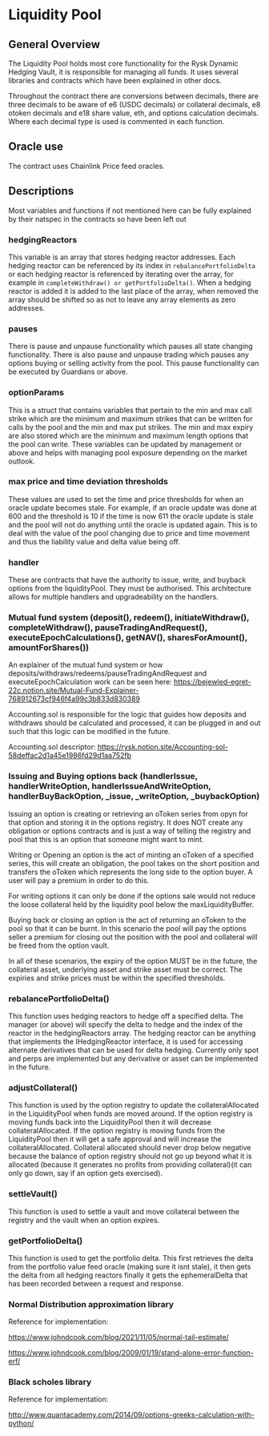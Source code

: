 # Liquidity Pool

## General Overview

The Liquidity Pool holds most core functionality for the Rysk Dynamic Hedging Vault, it is responsible for managing all funds. It uses several libraries and contracts which have been explained in other docs.

Throughout the contract there are conversions between decimals, there are three decimals to be aware of e6 (USDC decimals) or collateral decimals, e8 otoken decimals and e18 share value, eth, and options calculation decimals. Where each decimal type is used is commented in each function.
## Oracle use

The contract uses Chainlink Price feed oracles.

## Descriptions

Most variables and functions if not mentioned here can be fully explained by their natspec in the contracts so have been left out

### hedgingReactors

This variable is an array that stores hedging reactor addresses. Each hedging reactor can be referenced by its index in ```rebalancePortfolioDelta``` or each hedging reactor is referenced by iterating over the array, for example in ```completeWithdraw() or getPortfolioDelta()```. When a hedging reactor is added it is added to the last place of the array, when removed the array should be shifted so as not to leave any array elements as zero addresses.

### pauses

There is pause and unpause functionality which pauses all state changing functionality. There is also pause and unpause trading which pauses any options buying or selling activity from the pool. This pause functionality can be executed by Guardians or above.

### optionParams

This is a struct that contains variables that pertain to the min and max call strike which are the minimum and maximum strikes that can be written for calls by the pool and the min and max put strikes. The min and max expiry are also stored which are the minimum and maximum length options that the pool can write. These variables can be updated by management or above and helps with managing pool exposure depending on the market outlook.

### max price and time deviation thresholds

These values are used to set the time and price thresholds for when an oracle update becomes stale. For example, if an oracle update was done at 600 and the threshold is 10 if the time is now 611 the oracle update is stale and the pool will not do anything until the oracle is updated again. This is to deal with the value of the pool changing due to price and time movement and thus the liability value and delta value being off.

### handler

These are contracts that have the authority to issue, write, and buyback options from the liquidityPool. They must be authorised. This architecture allows for multiple handlers and upgradeability on the handlers.

### Mutual fund system (deposit(), redeem(), initiateWithdraw(), completeWithdraw(), pauseTradingAndRequest(), executeEpochCalculations(), getNAV(), sharesForAmount(), amountForShares())

An explainer of the mutual fund system or how deposits/withdraws/redeems/pauseTradingAndRequest and executeEpochCalculation work can be seen here: https://bejewled-egret-22c.notion.site/Mutual-Fund-Explainer-768912673cf946f4a99c3b833d830389 

Accounting.sol is responsible for the logic that guides how deposits and withdraws should be calculated and processed, it can be plugged in and out such that this logic can be modified in the future.

Accounting.sol descriptor: https://rysk.notion.site/Accounting-sol-58deffac2d1a45e1986fd29d1aa752fb

### Issuing and Buying options back (handlerIssue, handlerWriteOption, handlerIssueAndWriteOption, handlerBuyBackOption, _issue, _writeOption, _buybackOption)

Issuing an option is creating or retrieving an oToken series from opyn for that option and storing it in the options registry. It does NOT create any obligation or options contracts and is just a way of telling the registry and pool that this is an option that someone might want to mint.

Writing or Opening an option is the act of minting an oToken of a specified series, this will create an obligation, the pool takes on the short position and transfers the oToken which represents the long side to the option buyer. A user will pay a premium in order to do this.

For writing options it can only be done if the options sale would not reduce the loose collateral held by the liquidity pool below the maxLiquidityBuffer.

Buying back or closing an option is the act of returning an oToken to the pool so that it can be burnt. In this scenario the pool will pay the options seller a premium for closing out the position with the pool and collateral will be freed from the option vault.

In all of these scenarios, the expiry of the option MUST be in the future, the collateral asset, underlying asset and strike asset must be correct. The expiries and strike prices must be within the specified thresholds.

### rebalancePortfolioDelta()

This function uses hedging reactors to hedge off a specified delta. The manager (or above) will specify the delta to hedge and the index of the reactor in the hedgingReactors array. The hedging reactor can be anything that implements the IHedgingReactor interface, it is used for accessing alternate derivatives that can be used for delta hedging. Currently only spot and perps are implemented but any derivative or asset can be implemented in the future.

### adjustCollateral()

This function is used by the option registry to update the collateralAllocated in the LiquidityPool when funds are moved around. If the option registry is moving funds back into the LiquidityPool then it will decrease collateralAllocated. If the option registry is moving funds from the LiquidityPool then it will get a safe approval and will increase the collateralAllocated. Collateral allocated should never drop below negative because the balance of option registry should not go up beyond what it is allocated (because it generates no profits from providing collateral)(it can only go down, say if an option gets exercised).

### settleVault()

This function is used to settle a vault and move collateral between the registry and the vault when an option expires.

### getPortfolioDelta()

This function is used to get the portfolio delta. This first retrieves the delta from the portfolio value feed oracle (making sure it isnt stale), it then gets the delta from all hedging reactors finally it gets the ephemeralDelta that has been recorded between a request and response.

### Normal Distribution approximation library

Reference for implementation:

https://www.johndcook.com/blog/2021/11/05/normal-tail-estimate/

https://www.johndcook.com/blog/2009/01/19/stand-alone-error-function-erf/ 

### Black scholes library

Reference for implementation: 

http://www.quantacademy.com/2014/09/options-greeks-calculation-with-python/ 